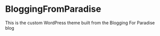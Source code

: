 # BloggingFromParadise
This is the custom WordPress theme built from the Blogging For Paradise blog
